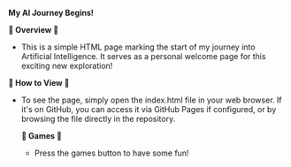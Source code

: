 **My AI Journey Begins!**

**👋 Overview 👋**

- This is a simple HTML page marking the start of my journey into Artificial Intelligence. It serves as a personal welcome page for this exciting new exploration!

**🚀 How to View 🚀**

- To see the page, simply open the index.html file in your web browser. If it's on GitHub, you can access it via GitHub Pages if configured, or by browsing the file directly in the repository.

  **👾 Games 👾**

  - Press the games button to have some fun!
